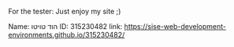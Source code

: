 For the tester:
Just enjoy my site ;)

Name: הוד טויטו
ID: 315230482
link: https://sise-web-development-environments.github.io/315230482/